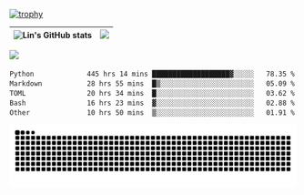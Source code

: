 [![trophy](https://github-profile-trophy.vercel.app/?username=ocss884&column=7)](https://github.com/ocss884)

| ![Lin's GitHub stats](https://github-readme-stats.vercel.app/api?username=ocss884&show_icons=true&hide_border=True&count_private=true) | ![](https://github-readme-streak-stats.herokuapp.com?user=ocss884&hide_border=true&date_format=M%20j%5B%2C%20Y%5D&ring=7EDDCF&fire=7EDDCF") |
| ------------------------------------------------------------ | ------------------------------------------------------------ |

![](https://komarev.com/ghpvc/?username=ocss884&color=brightgreen)

<!--START_SECTION:waka-->

```txt
Python             445 hrs 14 mins ███████████████████▓░░░░░   78.35 %
Markdown           28 hrs 55 mins  █▒░░░░░░░░░░░░░░░░░░░░░░░   05.09 %
TOML               20 hrs 34 mins  █░░░░░░░░░░░░░░░░░░░░░░░░   03.62 %
Bash               16 hrs 23 mins  ▓░░░░░░░░░░░░░░░░░░░░░░░░   02.88 %
Other              10 hrs 50 mins  ▒░░░░░░░░░░░░░░░░░░░░░░░░   01.91 %
```

<!--END_SECTION:waka-->

<p align="center">
   <img src="https://github.com/ocss884/ocss884/blob/output/github-snake.svg" alt="snake">
</p>
